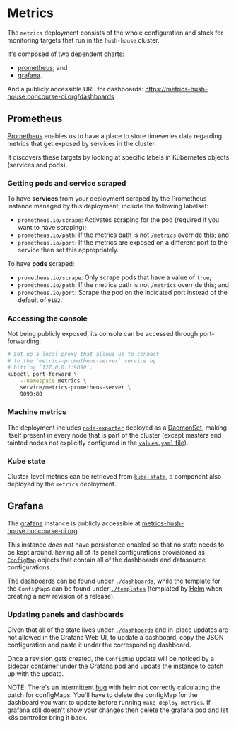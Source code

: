 # Metrics

The `metrics` deployment consists of the whole configuration and stack for monitoring targets that run in the `hush-house` cluster.

It's composed of two dependent charts:

- [prometheus](https://github.com/helm/charts/blob/master/stable/prometheus/README.md); and
- [grafana](https://github.com/helm/charts/blob/master/stable/grafana/README.md).

And a publicly accessible URL for dashboards: https://metrics-hush-house.concourse-ci.org/dashboards


## Prometheus

[Prometheus](https://prometheus.io/) enables us to have a place to store timeseries data regarding metrics that get exposed by services in the cluster.

It discovers these targets by looking at specific labels in Kubernetes objects (services and pods).


### Getting pods and service scraped

To have **services** from your deployment scraped by the Prometheus instance managed by this deployment, include the following labelset:

- `prometheus.io/scrape`: Activates scraping for the pod (required if you want to have scraping);
- `prometheus.io/path`: If the metrics path is not `/metrics` override this; and
- `prometheus.io/port`: If the metrics are exposed on a different port to the service then set this appropriately.

To have **pods** scraped:

- `prometheus.io/scrape`: Only scrape pods that have a value of `true`;
- `prometheus.io/path`: If the metrics path is not `/metrics` override this; and
- `prometheus.io/port`: Scrape the pod on the indicated port instead of the default of `9102`.


### Accessing the console

Not being publicly exposed, its console can be accessed through port-forwarding:

```sh
# Set up a local proxy that allows us to connect
# to the `metrics-prometheus-server` service by
# hitting `127.0.0.1:9090`.
kubectl port-forward \
	--namespace metrics \
	service/metrics-prometheus-server \
	9090:80
```

### Machine metrics

The deployment includes [`node-exporter`](https://github.com/prometheus/node_exporter) deployed as a [DaemonSet](https://kubernetes.io/docs/concepts/workloads/controllers/daemonset/), making itself present in every node that is part of the cluster (except masters and tainted nodes not explicitly configured in the [`values.yaml` file](./values.yaml)).


### Kube state

Cluster-level metrics can be retrieved from [`kube-state`](https://github.com/kubernetes/kube-state-metrics), a component also deployed by the `metrics` deployment.


## Grafana

The [grafana](https://grafana.com/) instance is publicly accessible at [metrics-hush-house.concourse-ci.org](https://metrics-hush-house.concourse-ci.org).

This instance *does not* have persistence enabled so that no state needs to be kept around, having all of its panel configurations provisioned as [`ConfigMap`](https://cloud.google.com/kubernetes-engine/docs/concepts/configmap) objects that contain all of the dashboards and datasource configurations.

The dashboards can be found under [`./dashboards`](./dashboards), while the template for the `ConfigMap`s can be found under [`./templates`](./templates) (templated by [Helm](https://helm.sh/) when creating a new revision of a release).


### Updating panels and dashboards

Given that all of the state lives under [`./dashboards`](./dashboards) and in-place updates are not allowed in the Grafana Web UI, to update a dashboard, copy the JSON configuration and paste it under the corresponding dashboard.

Once a revision gets created, the `ConfigMap` update will be noticed by a [sidecar](https://kubernetes.io/docs/concepts/workloads/pods/pod-overview/) container under the Grafana pod and update the instance to catch up with the update.

NOTE: There's an intermittent [bug](https://github.com/helm/helm/issues/3785) with helm not correctly calculating the patch for configMaps. You'll have to delete the configMap for the dashboard you want to update before running `make deploy-metrics`. If grafana still doesn't show your changes then delete the grafana pod and let k8s controller bring it back.
